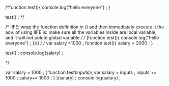 /*function test(){
  console.log("hello everyone") ; 
}

test() ; 
*/

/*
IIFE:  wrap the function definition in () and then immediately execute it
the adv. of using IIFE is: make sure all the variables inside are local variable, 
and it will not polute global variable
*/
/*
(function test(){
  console.log("hello everyone") ; 
})()
*/
/*
var salary =1000 ; 
function test(){
  salary = 2000 ; 
}

test() ; 
console.log(salary) ; 

*/

var salary = 1000 ; 
(
  function test(inputs){
     var salary = inputs ; 
      inputs += 1000 ; 
      salary+= 1000 ; 
  }
)(salary) ; 
console.log(salary) ; 





